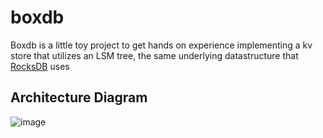 # boxdb
Boxdb is a little toy project to get hands on experience implementing a kv store that utilizes an LSM tree, the same underlying datastructure that [RocksDB](https://github.com/facebook/rocksdb) uses


## Architecture Diagram

![image](https://github.com/neil-and-void/boxdb/assets/46465568/4065ab23-7370-4f2c-9acb-5843e19e8d7f)

